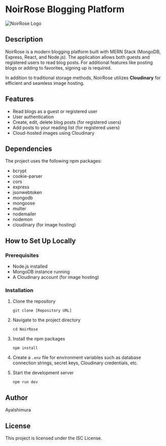 # NoirRose Blogging Platform

![NoirRose Logo](https://res.cloudinary.com/dmgelthfq/image/upload/v1694952182/White_Black_Bold_Minimalist_Beauty_Blogger_Logo_-_1_qh7rw1.png)

## Description

NoirRose is a modern blogging platform built with MERN Stack (MongoDB, Express, React, and Node.js). The application allows both guests and registered users to read blog posts. For additional features like posting blogs or adding to favorites, signing up is required.

In addition to traditional storage methods, NoirRose utilizes **Cloudinary** for efficient and seamless image hosting.

## Features

- Read blogs as a guest or registered user
- User authentication
- Create, edit, delete blog posts (for registered users)
- Add posts to your reading list (for registered users)
- Cloud-hosted images using Cloudinary

## Dependencies

The project uses the following npm packages:

- bcrypt
- cookie-parser
- cors
- express
- jsonwebtoken
- mongodb
- mongoose
- multer
- nodemailer
- nodemon
- cloudinary (for image hosting)

## How to Set Up Locally

### Prerequisites

- Node.js installed
- MongoDB instance running
- A Cloudinary account (for image hosting)

### Installation

1. Clone the repository

   ```
   git clone [Repository URL]
   ```

2. Navigate to the project directory

   ```
   cd NoirRose
   ```

3. Install the npm packages

   ```
   npm install
   ```

4. Create a `.env` file for environment variables such as database connection strings, secret keys, Cloudinary credentials, etc.

5. Start the development server

   ```
   npm run dev
   ```

## Author

AyaIshimura

## License

This project is licensed under the ISC License.
